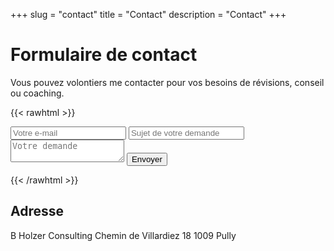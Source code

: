 +++
slug = "contact"
title = "Contact"
description = "Contact"
+++

# Formulaire de contact

Vous pouvez volontiers me contacter pour vos besoins de révisions, conseil ou coaching.

{{< rawhtml >}}
<form action="https://send.pageclip.co/JJJHTtQ45VuXS4hQhYm18AO9XIwnsyTt/contact-form" class="pageclip-form" method="post">
  <!-- Replace these inputs with your own. Make sure they have a "name" attribute! -->

  <!-- It looks like you are creating a contact form. These email and subject fields are special -->
  <!-- See https://pageclip.co/docs#special-fields for more info -->
  <input type="email" name="email" placeholder="Votre e-mail" required />
  <input type="text" name="subject" placeholder="Sujet de votre demande" required />

  <textarea name="body" placeholder="Votre demande" required></textarea>

  <!-- This button will have a loading spinner. Keep the inner span for best results. -->
  <button type="submit" class="pageclip-form__submit">
    <span>Envoyer</span>
  </button>
</form>
<script src="https://s.pageclip.co/v1/pageclip.js" charset="utf-8"></script>
<script>
  const form = document.querySelector('.pageclip-form');
  Pageclip.form(form, { successTemplate: '<span>Merci!</span>'});
</script>
{{< /rawhtml >}}

## Adresse
B Holzer Consulting
Chemin de Villardiez 18
1009 Pully
